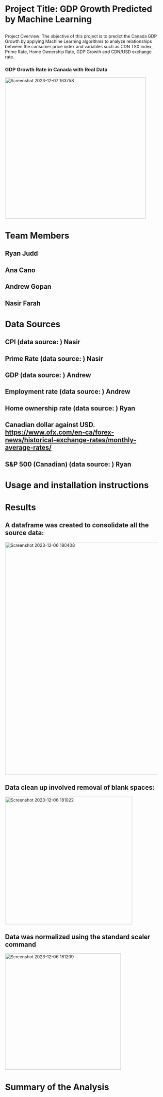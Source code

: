 # Project Title: GDP Growth Predicted by Machine Learning 
## 
Project Overview: The objective of this project is to predict the Canada GDP Growth by applying Machine Learning algorithms to analyze relationships between the consumer price index and variables such as CDN TSX index, Prime Rate, Home Ownership Rate, GDP Growth and CDN/USD exchange rate.

### GDP Growth Rate in Canada with Real Data
<img width="464" alt="Screenshot 2023-12-07 163758" src="https://github.com/ahcano/Project_2_machine_learning/assets/141194281/3bfd76be-f676-47da-9fb5-7de44285de76">


# Team Members
## Ryan Judd
## Ana Cano
## Andrew Gopan
## Nasir Farah

# Data Sources
## CPI (data source:  ) Nasir
## Prime Rate (data source: ) Nasir
## GDP (data source: ) Andrew
## Employment rate (data source: ) Andrew
## Home ownership rate (data source: ) Ryan
## Canadian dollar against USD. https://www.ofx.com/en-ca/forex-news/historical-exchange-rates/monthly-average-rates/ 
## S&P 500 (Canadian) (data source: ) Ryan

# Usage and installation instructions

# Results
## A dataframe was created to consolidate all the source data:
<img width="765" alt="Screenshot 2023-12-06 180408" src="https://github.com/ahcano/Project_2_machine_learning/assets/141194281/102c12e8-f6dc-4cfa-ab1e-2d7608c04a7c">

## Data clean up involved removal of blank spaces:
<img width="419" alt="Screenshot 2023-12-06 181022" src="https://github.com/ahcano/Project_2_machine_learning/assets/141194281/463306da-6a26-4048-adeb-aa95f692d7c6">

## Data was normalized using the standard scaler command
<img width="382" alt="Screenshot 2023-12-06 181209" src="https://github.com/ahcano/Project_2_machine_learning/assets/141194281/845d165f-6e3a-4e1b-938e-8b79e0b120ac">


# Summary of the Analysis
